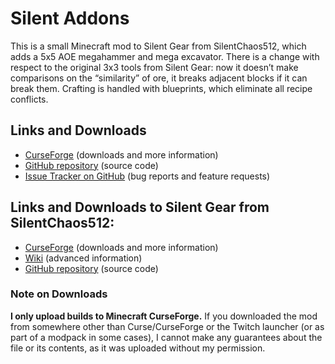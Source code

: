 # Silent Addons


This is a small Minecraft mod to Silent Gear from SilentChaos512, which adds a 5x5 AOE megahammer and mega excavator. There is a change with respect to the original 3x3 tools from Silent Gear: now it doesn’t make comparisons on the “similarity” of ore, it breaks adjacent blocks if it can break them. 
Crafting is handled with blueprints, which eliminate all recipe conflicts. 

## Links and Downloads
- [CurseForge](https://www.curseforge.com/minecraft/mc-mods/silent-addons) (downloads and more information)
- [GitHub repository](https://github.com/gelonsoft/silent-addons) (source code)
- [Issue Tracker on GitHub](https://github.com/gelonsoft/silent-addons/issues) (bug reports and feature requests)

## Links and Downloads to Silent Gear from SilentChaos512:
- [CurseForge](https://minecraft.curseforge.com/projects/silent-gear) (downloads and more information)
- [Wiki](https://github.com/SilentChaos512/Silent-Gear/wiki) (advanced information)
- [GitHub repository](https://github.com/SilentChaos512/Silent-Gear) (source code)

### Note on Downloads
**I only upload builds to Minecraft CurseForge.** If you downloaded the mod from somewhere other than Curse/CurseForge or the Twitch launcher (or as part of a modpack in some cases), I cannot make any guarantees about the file or its contents, as it was uploaded without my permission.